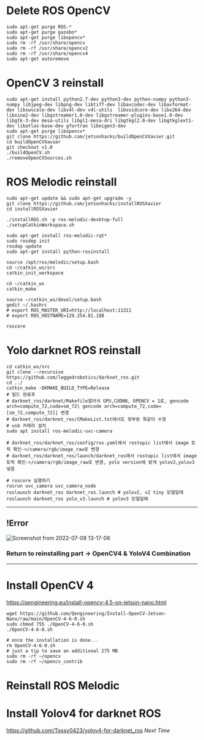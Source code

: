 # Delete ROS OpenCV 
```
sudo apt-get purge ROS-*
sudo apt-get purge gazebo*
sudo apt-get purge libopencv*
sudo rm -rf /usr/share/opencv
sudo rm -rf /usr/share/opencv2
sudo rm -rf /usr/share/opencv4
sudo apt-get autoremove
```
# OpenCV 3 reinstall
```
sudo apt-get install python2.7-dev python3-dev python-numpy python3-numpy libjpeg-dev libpng-dev libtiff-dev libavcodec-dev libavformat-dev libswscale-dev libv4l-dev v4l-utils  libxvidcore-dev libx264-dev libxine2-dev libgstreamer1.0-dev libgstreamer-plugins-base1.0-dev libgtk-3-dev mesa-utils libgl1-mesa-dri libgtkgl2.0-dev libgtkglext1-dev libatlas-base-dev gfortran libeigen3-dev
sudo apt-get purge libopencv*
git clone https://github.com/jetsonhacks/buildOpenCVXavier.git
cd buildOpenCVXavier
git checkout v1.0
./buildOpenCV.sh
./removeOpenCVSources.sh
```

# ROS Melodic reinstall
```
sudo apt-get update && sudo apt-get upgrade -y
git clone https://github.com/jetsonhacks/installROSXavier
cd installROSXavier

./installROS.sh -p ros-melodic-desktop-full
./setupCatkinWorkspace.sh

sudo apt-get install ros-melodic-rqt*
sudo rosdep init
rosdep update
sudo apt-get install python-rosinstall

source /opt/ros/melodic/setup.bash
cd ~/catkin_ws/src
catkin_init_workspace

cd ~/catkin_ws
catkin_make

source ~/catkin_ws/devel/setup.bash
gedit ~/.bashrc
# export ROS_MASTER_URI=http://localhost:11311
# export ROS_HOSTNAME=129.254.81.188

roscore
```

# Yolo darknet ROS reinstall
```
cd catkin_ws/src
git clone --recursive https://github.com/leggedrobotics/darknet_ros.git
cd ../
catkin_make -DKMAKE_BUILD_TYPE=Release
# 빌드 완료후
# darknet_ros/darknet/Makefile열어서 GPU,CUDNN, OPENCV = 1로, gencode arch=compute_72,code=sm_72\ gencode arch=compute_72,code=[sm_72,compute_72]| 변경
# darknet_ros/darknet_ros/CMakeList.txt에서도 뒷부분 똑같이 수정
# usb 카메라 설치
sudo apt install ros-melodic-uvc-camera 

# darknet_ros/darknet_ros/config/ros.yaml에서 rostopic list에서 image 토픽 확인->/camera/rgb/image_raw로 변경
# darknet_ros/darknet_ros/launch/darknet_ros에서 rostopic list에서 image 토픽 확인->/camera/rgb/image_raw로 변경, yolo version에 맞게 yolov2,yolov3넣음

# roscore 실행하기
rosrun uvc_camera uvc_camera_node
roslaunch darknet_ros darknet_ros.launch # yolov2, v2 tiny 모델일때 
roslaunch darknet_ros yolo_v3.launch # yolov3 모델일때
```
_____________________________
## !Error
![Screenshot from 2022-07-08 13-17-06](https://user-images.githubusercontent.com/88171531/177915959-07f83909-c34f-4a4f-ac20-2232722d916b.png)
### Return to reinstalling part -> OpenCV4 & YoloV4 Combination
______________________________

# Install OpenCV 4
https://qengineering.eu/install-opencv-4.5-on-jetson-nano.html
```
wget https://github.com/Qengineering/Install-OpenCV-Jetson-Nano/raw/main/OpenCV-4-6-0.sh
sudo chmod 755 ./OpenCV-4-6-0.sh
./OpenCV-4-6-0.sh

# once the installation is done...
rm OpenCV-4-6-0.sh
# just a tip to save an additional 275 MB
sudo rm -rf ~/opencv
sudo rm -rf ~/opencv_contrib
```
# Reinstall ROS Melodic
# Install Yolov4 for darknet ROS
https://github.com/Tossy0423/yolov4-for-darknet_ros
_Next Time_
